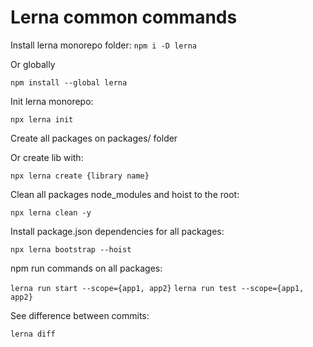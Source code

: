 # Lerna common commands

Install lerna monorepo folder:
``npm i -D lerna``

Or globally

``npm install --global lerna``


Init lerna monorepo:

``npx lerna init``

Create all packages on packages/ folder

Or create lib with:

``npx lerna create {library name}``

Clean all packages node_modules and hoist to the root:

``npx lerna clean -y``

Install package.json dependencies for all packages:

``npx lerna bootstrap --hoist``

npm run commands on all packages:

``lerna run start --scope={app1, app2}``
``lerna run test --scope={app1, app2}``

See difference between commits:

``lerna diff``
